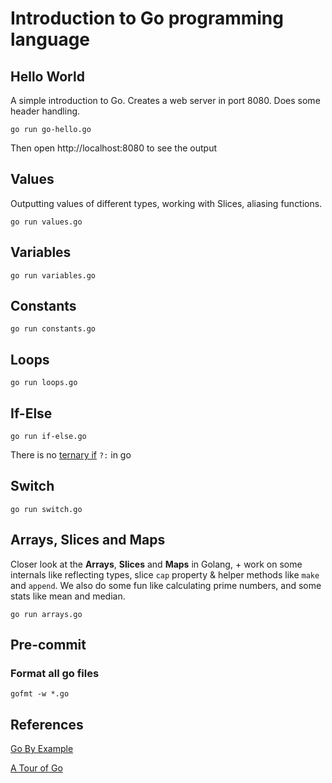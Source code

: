 # Introduction to Go programming language

## Hello World

A simple introduction to Go. Creates a web server in port 8080. Does some header handling.

`go run go-hello.go`

Then open http://localhost:8080 to see the output

## Values

Outputting values of different types, working with Slices, aliasing functions.

`go run values.go`

## Variables

`go run variables.go`

## Constants

`go run constants.go`

## Loops

`go run loops.go`

## If-Else

`go run if-else.go`

There is no [ternary if](https://en.wikipedia.org/wiki/%3F:) `?:` in go

## Switch

`go run switch.go`

## Arrays, Slices and Maps

Closer look at the **Arrays**, **Slices** and **Maps** in Golang, + work on some internals like reflecting types,
slice `cap` property & helper methods like `make` and `append`.
We also do some fun like calculating prime numbers, and some stats like mean and median.

`go run arrays.go`

## Pre-commit

### Format all go files
`gofmt -w *.go`

## References

[Go By Example](https://www.gobyexample.com)

[A Tour of Go](https://tour.golang.org/welcome/1)
